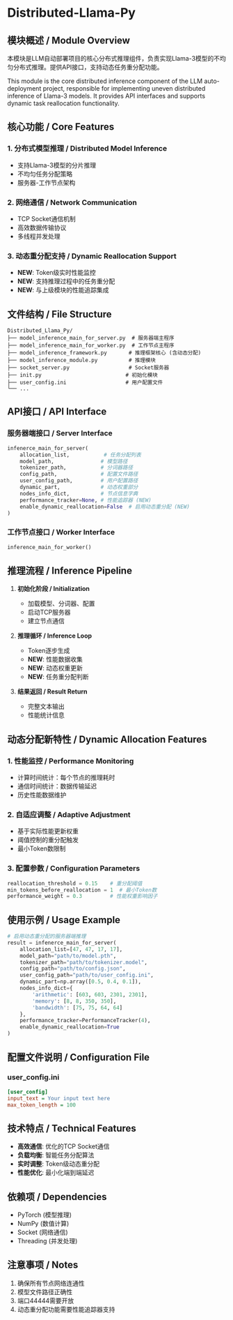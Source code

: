 # Distributed-Llama-Py

## 模块概述 / Module Overview

本模块是LLM自动部署项目的核心分布式推理组件，负责实现Llama-3模型的不均匀分布式推理。提供API接口，支持动态任务重分配功能。

This module is the core distributed inference component of the LLM auto-deployment project, responsible for implementing uneven distributed inference of Llama-3 models. It provides API interfaces and supports dynamic task reallocation functionality.

## 核心功能 / Core Features

### 1. 分布式模型推理 / Distributed Model Inference
- 支持Llama-3模型的分片推理
- 不均匀任务分配策略
- 服务器-工作节点架构

### 2. 网络通信 / Network Communication
- TCP Socket通信机制
- 高效数据传输协议
- 多线程并发处理

### 3. 动态重分配支持 / Dynamic Reallocation Support
- **NEW**: Token级实时性能监控
- **NEW**: 支持推理过程中的任务重分配
- **NEW**: 与上级模块的性能追踪集成

## 文件结构 / File Structure

```
Distributed_Llama_Py/
├── model_inference_main_for_server.py  # 服务器端主程序
├── model_inference_main_for_worker.py  # 工作节点主程序
├── model_inference_framework.py       # 推理框架核心 (含动态分配)
├── model_inference_module.py          # 推理模块
├── socket_server.py                   # Socket服务器
├── init.py                           # 初始化模块
├── user_config.ini                   # 用户配置文件
└── ...
```

## API接口 / API Interface

### 服务器端接口 / Server Interface
```python
infenerce_main_for_server(
    allocation_list,           # 任务分配列表
    model_path,               # 模型路径
    tokenizer_path,           # 分词器路径
    config_path,              # 配置文件路径
    user_config_path,         # 用户配置路径
    dynamic_part,             # 动态权重部分
    nodes_info_dict,          # 节点信息字典
    performance_tracker=None, # 性能追踪器 (NEW)
    enable_dynamic_reallocation=False  # 启用动态重分配 (NEW)
)
```

### 工作节点接口 / Worker Interface
```python
inference_main_for_worker()
```

## 推理流程 / Inference Pipeline

1. **初始化阶段 / Initialization**
   - 加载模型、分词器、配置
   - 启动TCP服务器
   - 建立节点通信

2. **推理循环 / Inference Loop**
   - Token逐步生成
   - **NEW**: 性能数据收集
   - **NEW**: 动态权重更新
   - **NEW**: 任务重分配判断

3. **结果返回 / Result Return**
   - 完整文本输出
   - 性能统计信息

## 动态分配新特性 / Dynamic Allocation Features

### 1. 性能监控 / Performance Monitoring
- 计算时间统计：每个节点的推理耗时
- 通信时间统计：数据传输延迟
- 历史性能数据维护

### 2. 自适应调整 / Adaptive Adjustment
- 基于实际性能更新权重
- 阈值控制的重分配触发
- 最小Token数限制

### 3. 配置参数 / Configuration Parameters
```python
reallocation_threshold = 0.15    # 重分配阈值
min_tokens_before_reallocation = 1  # 最小Token数
performance_weight = 0.3         # 性能权重影响因子
```

## 使用示例 / Usage Example

```python
# 启用动态重分配的服务器端推理
result = infenerce_main_for_server(
    allocation_list=[47, 47, 17, 17],
    model_path="path/to/model.pth",
    tokenizer_path="path/to/tokenizer.model",
    config_path="path/to/config.json",
    user_config_path="path/to/user_config.ini",
    dynamic_part=np.array([0.5, 0.4, 0.1]),
    nodes_info_dict={
        'arithmetic': [603, 603, 2301, 2301],
        'memory': [8, 8, 350, 350],
        'bandwidth': [75, 75, 64, 64]
    },
    performance_tracker=PerformanceTracker(4),
    enable_dynamic_reallocation=True
)
```

## 配置文件说明 / Configuration File

### user_config.ini
```ini
[user_config]
input_text = Your input text here
max_token_length = 100
```

## 技术特点 / Technical Features

- **高效通信**: 优化的TCP Socket通信
- **负载均衡**: 智能任务分配算法
- **实时调整**: Token级动态重分配
- **性能优化**: 最小化端到端延迟

## 依赖项 / Dependencies

- PyTorch (模型推理)
- NumPy (数值计算)
- Socket (网络通信)
- Threading (并发处理)

## 注意事项 / Notes

1. 确保所有节点网络连通性
2. 模型文件路径正确性
3. 端口44444需要开放
4. 动态重分配功能需要性能追踪器支持